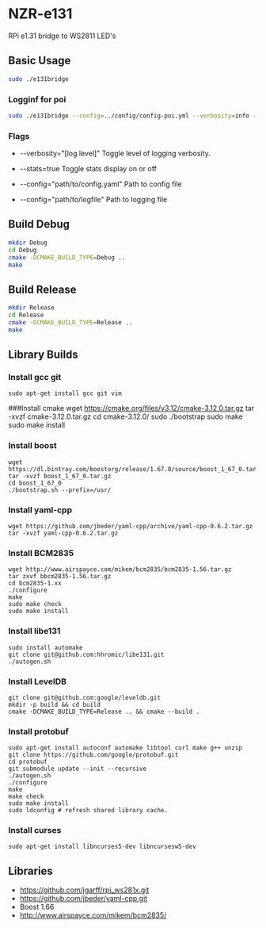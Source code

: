 # NZR-e131

RPi e1.31 bridge to WS2811 LED's

## Basic Usage
```bash
sudo ./e131bridge
```

### Logginf for poi 
```bash
sudo ./e131bridge --config=../config/config-poi.yml --verbosity=info --stats=true
```

### Flags

* --verbosity="[log level]"
Toggle level of logging verbosity. 

* --stats=true
Toggle stats display on or off

* --config="path/to/config.yaml"
Path to config file

* --config="path/to/logfile"
Path to logging file



## Build Debug 
```bash
mkdir Debug
cd Debug
cmake -DCMAKE_BUILD_TYPE=Debug ..
make
```

## Build Release 
```bash
mkdir Release
cd Release
cmake -DCMAKE_BUILD_TYPE=Release ..
make
```

## Library Builds
### Install gcc git
    sudo apt-get install gcc git vim

###Install cmake
	wget https://cmake.org/files/v3.12/cmake-3.12.0.tar.gz
	tar -xvzf cmake-3.12.0.tar.gz
	cd cmake-3.12.0/
	sudo ./bootstrap
	sudo make
	sudo make install

### Install boost
    wget https://dl.bintray.com/boostorg/release/1.67.0/source/boost_1_67_0.tar.gz
    tar -xvzf boost_1_67_0.tar.gz
    cd boost_1_67_0
    ./bootstrap.sh --prefix=/usr/

### Install yaml-cpp
    wget https://github.com/jbeder/yaml-cpp/archive/yaml-cpp-0.6.2.tar.gz
    tar -xvzf yaml-cpp-0.6.2.tar.gz

### Install BCM2835
    wget http://www.airspayce.com/mikem/bcm2835/bcm2835-1.56.tar.gz
    tar zxvf bbcm2835-1.56.tar.gz
    cd bcm2835-1.xx
    ./configure
    make
    sudo make check
    sudo make install

### Install libe131
    sudo install automake
    git clone git@github.com:hhromic/libe131.git
    ./autogen.sh

### Install LevelDB
    git clone git@github.com:google/leveldb.git
    mkdir -p build && cd build
    cmake -DCMAKE_BUILD_TYPE=Release .. && cmake --build .

### Install protobuf
    sudo apt-get install autoconf automake libtool curl make g++ unzip
    git clone https://github.com/google/protobuf.git
    cd protobuf
    git submodule update --init --recursive
    ./autogen.sh
    ./configure
    make
    make check
    sudo make install
    sudo ldconfig # refresh shared library cache.

### Install curses
    sudo apt-get install libncurses5-dev libncursesw5-dev

## Libraries
* https://github.com/jgarff/rpi_ws281x.git
* https://github.com/jbeder/yaml-cpp.git
* Boost 1.66
* http://www.airspayce.com/mikem/bcm2835/